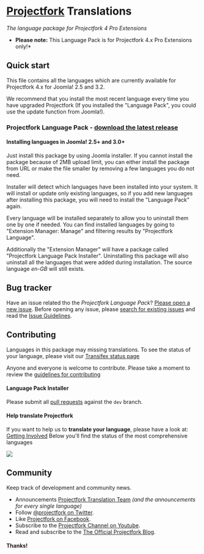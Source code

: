 # [Projectfork](https://projectfork.net) Translations

_The language package for Projectfork 4 Pro Extensions_

* **Please note:** This Language Pack is for Projectfork 4.x Pro Extensions only!*

## Quick start
This file contains all the languages which are currently available for Projectfork 4.x for Joomla! 2.5 and 3.2.

We recommend that you install the most recent language every time you have upgraded Projectfork (If you installed the "Language Pack", you could use the update function from Joomla!).


### Projectfork Language Pack - **[download the latest release](https://github.com/projectfork/Translations/tree/master/archive/zips)**


#### Installing languages in Joomla! 2.5+ and 3.0+
Just install this package by using Joomla installer. If you cannot install the package because of 2MB upload limit, you can either install the package from URL or make the file smaller by removing a few languages you do not need.

Installer will detect which languages have been installed into your system. It will install or update only existing languages, so if you add new languages after installing this package, you will need to install the "Language Pack" again.

Every language will be installed separately to allow you to uninstall them one by one if needed. You can find installed languages by going to "Extension Manager: Manage" and filtering results by "Projectfork Language".

Additionally the "Extension Manager" will have a package called "Projectfork Language Pack Installer". Uninstalling this package will also uninstall all the languages that were added during installation. The source language *en-GB* will still exists.


## Bug tracker
Have an issue related tho the *Projectfork Language Pack*? [Please open a new issue](https://github.com/projectfork/Translations/issues). Before opening any issue, please [search for existing issues](https://github.com/projectfork/Translations/search?ref=cmdform&type=Issues) and read the [Issue Guidelines](CONTRIBUTING.md).


## Contributing
Languages in this package may missing translations. To see the status of your language, please visit our [Transifex status page](https://www.transifex.com/projects/p/projectfork-languages)

Anyone and everyone is welcome to contribute. Please take a moment to review the [guidelines for contributing](CONTRIBUTING.md)

#### Language Pack Installer
Please submit all [pull requests](CONTRIBUTING.md) against the `dev` branch.

#### Help translate Projectfork
If you want to help us to **translate your language**, please have a look at: [Getting Involved](https://github.com/projectfork/Translations/wiki/Getting-involved)
Below you'll find the status of the most comprehensive languages

<img border="0" src="https://www.transifex.com/projects/p/projectfork-languages/chart/image_png"/>


## Community
Keep track of development and community news.

* Announcements [Projectfork Translation Team](https://www.transifex.com/projects/p/projectfork-languages/announcements) _(and the announcements for every single language)_
* Follow [@projectfork on Twitter](http://twitter.com/projectfork).
* Like [Projectfork on Facebook](http://facebook.com/projectfork).
* Subscribe to the [Projectfork Channel on Youtube](http://youtube.com/user/projectfork).
* Read and subscribe to the [The Official Projectfork Blog](https://projectfork.net/blog).

#### Thanks!
